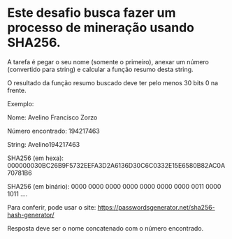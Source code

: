 # Este desafio busca fazer um processo de mineração usando SHA256. 

A tarefa é pegar o seu nome (somente o primeiro), anexar um número (convertido para string) e calcular a função resumo desta string.

O resultado da função resumo buscado  deve ter pelo menos 30 bits 0 na frente.

Exemplo:

Nome: Avelino Francisco Zorzo

Número encontrado: 194217463

String: Avelino194217463

SHA256 (em hexa): 000000030BC26B9F5732EEFA3D2A6136D30C6C0332E15E6580B82AC0A70781B6

SHA256 (em binário): 0000 0000 0000 0000 0000 0000 0000 0011 0000 1011 ....

Para conferir, pode usar o site: https://passwordsgenerator.net/sha256-hash-generator/



Resposta deve ser o nome concatenado com o número encontrado.